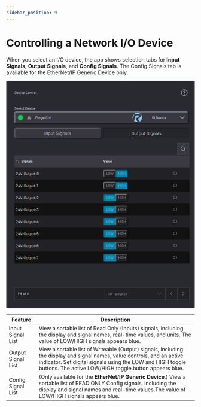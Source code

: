 ```yaml
---
sidebar_position: 9
---
```


# Controlling a Network I/O Device

When you select an I/O device, the app shows selection tabs for **Input Signals**, **Output Signals**, and **Config Signals**. The Config Signals tab is available for the EtherNet/IP Generic Device only.

![](../Images/DeviceControls/ForgeCtrl-OutputSignals.png)

|Feature|Description|
|-------|-----------|
|Input Signal List|View a sortable list of Read Only \(Inputs\) signals, including the display and signal names, real-time values, and units. The value of LOW/HIGH signals appears blue.|
|Output Signal List|View a sortable list of Writeable \(Output\) signals, including the display and signal names, value controls, and an active indicator. Set digital signals using the LOW and HIGH toggle buttons. The active LOW/HIGH toggle button appears blue.|
|Config Signal List|\(Only available for the **EtherNet/IP Generic Device**.\) View a sortable list of READ ONLY Config signals, including the display and signal names and real-time values.The value of LOW/HIGH signals appears blue.|
